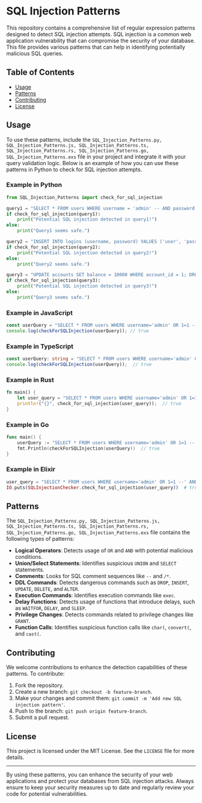# SQL Injection Patterns

This repository contains a comprehensive list of regular expression patterns designed to detect SQL injection attempts. SQL injection is a common web application vulnerability that can compromise the security of your database. This file provides various patterns that can help in identifying potentially malicious SQL queries.

## Table of Contents

- [Usage](#usage)
- [Patterns](#patterns)
- [Contributing](#contributing)
- [License](#license)

## Usage

To use these patterns, include the `SQL_Injection_Patterns.py, SQL_Injection_Patterns.js, SQL_Injection_Patterns.ts, SQL_Injection_Patterns.rs, SQL_Injection_Patterns.go, SQL_Injection_Patterns.exs` file in your project and integrate it with your query validation logic. Below is an example of how you can use these patterns in Python to check for SQL injection attempts.

### Example in Python

```python
from SQL_Injection_Patterns import check_for_sql_injection

query1 = "SELECT * FROM users WHERE username = 'admin' -- AND password = 'password'"
if check_for_sql_injection(query1):
    print("Potential SQL injection detected in query1!")
else:
    print("Query1 seems safe.")

query2 = "INSERT INTO logins (username, password) VALUES ('user', 'pass1234')"
if check_for_sql_injection(query2):
    print("Potential SQL injection detected in query2!")
else:
    print("Query2 seems safe.")

query3 = "UPDATE accounts SET balance = 10000 WHERE account_id = 1; DROP TABLE transactions;"
if check_for_sql_injection(query3):
    print("Potential SQL injection detected in query3!")
else:
    print("Query3 seems safe.")
```

### Example in JavaScript
```javascript
const userQuery = "SELECT * FROM users WHERE username='admin' OR 1=1 --' AND password='password'";
console.log(checkForSQLInjection(userQuery)); // true
```

### Example in TypeScript
```typescript
const userQuery: string = "SELECT * FROM users WHERE username='admin' OR 1=1 --' AND password='password'";
console.log(checkForSQLInjection(userQuery));  // true
```

### Example in Rust
```rust
fn main() {
    let user_query = "SELECT * FROM users WHERE username='admin' OR 1=1 --' AND password='password'";
    println!("{}", check_for_sql_injection(user_query));  // true
}
```

### Example in Go
```go
func main() {
    userQuery := "SELECT * FROM users WHERE username='admin' OR 1=1 --' AND password='password'"
    fmt.Println(checkForSQLInjection(userQuery))  // true
}
```
### Example in Elixir
```elixir
user_query = "SELECT * FROM users WHERE username='admin' OR 1=1 --' AND password='password'"
IO.puts(SQLInjectionChecker.check_for_sql_injection(user_query))  # true
```

## Patterns

The `SQL_Injection_Patterns.py, SQL_Injection_Patterns.js, SQL_Injection_Patterns.ts, SQL_Injection_Patterns.rs, SQL_Injection_Patterns.go, SQL_Injection_Patterns.exs` file contains the following types of patterns:

- **Logical Operators**: Detects usage of `OR` and `AND` with potential malicious conditions.
- **Union/Select Statements**: Identifies suspicious `UNION` and `SELECT` statements.
- **Comments**: Looks for SQL comment sequences like `--` and `/*`.
- **DDL Commands**: Detects dangerous commands such as `DROP`, `INSERT`, `UPDATE`, `DELETE`, and `ALTER`.
- **Execution Commands**: Identifies execution commands like `exec`.
- **Delay Functions**: Detects usage of functions that introduce delays, such as `WAITFOR`, `DELAY`, and `SLEEP`.
- **Privilege Changes**: Detects commands related to privilege changes like `GRANT`.
- **Function Calls**: Identifies suspicious function calls like `char(`, `convert(`, and `cast(`.

## Contributing

We welcome contributions to enhance the detection capabilities of these patterns. To contribute:

1. Fork the repository.
2. Create a new branch: `git checkout -b feature-branch`.
3. Make your changes and commit them: `git commit -m 'Add new SQL injection pattern'`.
4. Push to the branch: `git push origin feature-branch`.
5. Submit a pull request.

## License

This project is licensed under the MIT License. See the `LICENSE` file for more details.

---

By using these patterns, you can enhance the security of your web applications and protect your databases from SQL injection attacks. Always ensure to keep your security measures up to date and regularly review your code for potential vulnerabilities.
